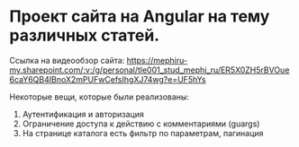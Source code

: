 # Проект сайта на Angular на тему различных статей.

Ссылка на видеообзор сайта:
https://mephiru-my.sharepoint.com/:v:/g/personal/tle001_stud_mephi_ru/ER5X0ZH5rBVOue6caY6QB4IBnoX2mPUFwCefsIhgXJ74wg?e=UF5hYs

Некоторые вещи, которые были реализованы:

1. Аутентификация и авторизация
2. Ограничение доступа к действию с комментариями (guargs)
3. На странице каталога есть фильтр по параметрам, пагинация
